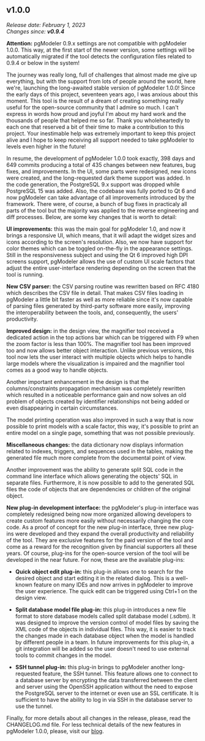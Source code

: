 v1.0.0
------
<em>Release date: February 1, 2023</em><br/>
<em>Changes since: <strong>v0.9.4</strong></em><br/>

<strong>Attention:</strong> pgModeler 0.9.x settings are not compatible with pgModeler 1.0.0. This way, at the first start of the newer version, some settings will be automatically migrated if the tool detects the configuration files related to 0.9.4 or below in the system! <br/>

The journey was really long, full of challenges that almost made me give up everything, but with the support from lots of people around the world, here we're, launching the long-awaited stable version of pgModeler 1.0.0! Since the early days of this project, seventeen years ago, I was anxious about this moment. This tool is the result of a dream of creating something really useful for the open-source community that I admire so much. I can't express in words how proud and joyful I'm about my hard work and the thousands of people that helped me so far. Thank you wholeheartedly to each one that reserved a bit of their time to make a contribution to this project. Your inestimable help was extremely important to keep this project alive and I hope to keep receiving all support needed to take pgModeler to levels even higher in the future! <br/>

In resume, the development of pgModeler 1.0.0 took exactly, 398 days and 649 commits producing a total of 435 changes between new features, bug fixes, and improvements. In the UI, some parts were redesigned, new icons were created, and the long-requested dark theme support was added. In the code generation, the PostgreSQL 9.x support was dropped while PostgreSQL 15 was added. Also, the codebase was fully ported to Qt 6 and now pgModeler can take advantage of all improvements introduced by the framework. There were, of course, a bunch of bug fixes in practicaly all parts of the tool but the majority was applied to the reverse engineering and diff processes. Below, are some key changes that is worth to detail: <br/>

**UI improvements:** this was the main goal for pgModeler 1.0, and now it brings a responsive UI, which means, that it will adapt the widget sizes and icons according to the screen's resolution. Also, we now have support for color themes which can be toggled on-the-fly in the appearance settings. Still in the responsiveness subject and using the Qt 6 improved high DPI screens support, pgModeler allows the use of custom UI scale factors that adjust the entire user-interface rendering depending on the screen that the tool is running.

**New CSV parser:** the CSV parsing routine was rewritten based on RFC 4180 which describes the CSV file in detail. That makes CSV files loading in pgModeler a little bit faster as well as more reliable since it's now capable of parsing files generated by third-party software more easily, improving the interoperability between the tools, and, consequently, the users' productivity.

**Improved design:** in the design view, the magnifier tool received a dedicated action in the top actions bar which can be triggered with F9 when the zoom factor is less than 100%. The magnifier tool has been improved too and now allows better object interaction. Unlike previous versions, this tool now lets the user interact with multiple objects which helps to handle large models where the visualization is impaired and the magnifier tool comes as a good way to handle objects.

Another important enhancement in the design is that the columns/constraints propagation mechanism was completely rewritten which resulted in a noticeable performance gain and now solves an old problem of objects created by identifier relationships not being added or even disappearing in certain circumstances.

The model printing operation was also improved in such a way that is now possible to print models with a scale factor, this way, it's possible to print an entire model on a single page, something that was not possible previously.

**Miscellaneous changes:** the data dictionary now displays information related to indexes, triggers, and sequences used in the tables, making the generated file much more complete from the documental point of view.

Another improvement was the ability to generate split SQL code in the command line interface which allows generating the objects' SQL in separate files. Furthermore, it is now possible to add to the generated SQL files the code of objects that are dependencies or children of the original object.

**New plug-in development interface:** the pgModeler's plug-in interface was completely redesigned being now more organized allowing developers to create custom features more easily without necessarily changing the core code. As a proof of concept for the new plug-in interface, three new plug-ins were developed and they expand the overall productivity and reliability of the tool. They are exclusive features for the paid version of the tool and come as a reward for the recognition given by financial supporters all these years. Of course, plug-ins for the open-source version of the tool will be developed in the near future. For now, these are the available plug-ins:

* **Quick object edit plug-in:** this plug-in allows one to search for the desired object and start editing it in the related dialog. This is a well-known feature on many IDEs and now arrives in pgModeler to improve the user experience. The quick edit can be triggered using Ctrl+1 on the design view.

* **Split database model file plug-in:** this plug-in introduces a new file format to store database models called split database model (.sdbm). It was designed to improve the version control of model files by saving the XML code of the objects in individual files. This way, it is easier to track the changes made in each database object when the model is handled by different people in a team. In future improvements for this plug-in, a git integration will be added so the user doesn't need to use external tools to commit changes in the model.

* **SSH tunnel plug-in:** this plug-in brings to pgModeler another long-requested feature, the SSH tunnel. This feature allows one to connect to a database server by encrypting the data transferred between the client and server using the OpenSSH application without the need to expose the PostgreSQL server to the internet or even use an SSL certificate. It is sufficient to have the ability to log in via SSH in the database server to use the tunnel.

Finally, for more details about all changes in the release, please, read the CHANGELOG.md file. For less technical details of the new features in pgModeler 1.0.0, please, visit our [blog](https://pgmodeler.io/blog).
